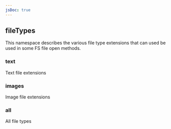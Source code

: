 ```yaml
---
jsDoc: true
---
```


<a name="module-storage-filetypes" id="module-storage-filetypes"></a>

## fileTypes
This namespace describes the various file type extensions that can used be used in some FS file open methods.



<a name="module-storage-filetypes-text" id="module-storage-filetypes-text"></a>

### text
Text file extensions



<a name="module-storage-filetypes-images" id="module-storage-filetypes-images"></a>

### images
Image file extensions



<a name="module-storage-filetypes-all" id="module-storage-filetypes-all"></a>

### all
All file types


